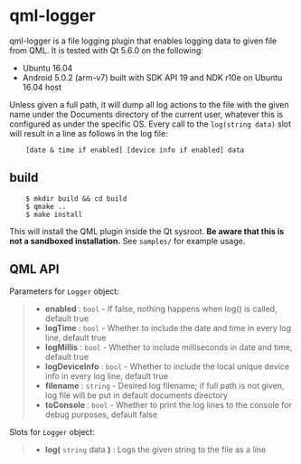 qml-logger
==========

qml-logger is a file logging plugin that enables logging data to given file from QML. It is tested with Qt 5.6.0 on the
following:

  - Ubuntu 16.04
  - Android 5.0.2 (arm-v7) built with SDK API 19 and NDK r10e on Ubuntu 16.04 host

Unless given a full path, it will dump all log actions to the file with the given name under the Documents directory
of the current user, whatever this is configured as under the specific OS. Every call to the `log(string data)` slot
will result in a line as follows in the log file:

```
    [date & time if enabled] [device info if enabled] data
```

build
-----

```
    $ mkdir build && cd build
    $ qmake ..
    $ make install
```

This will install the QML plugin inside the Qt sysroot. **Be aware that this is not a sandboxed installation.** See `samples/` for example usage.

QML API
-------

Parameters for `Logger` object:

>  - **enabled** :            `bool` - If false, nothing happens when log() is called, default true
>  - **logTime** :            `bool` - Whether to include the date and time in every log line, default true
>  - **logMillis** :          `bool` - Whether to include milliseconds in date and time, default true
>  - **logDeviceInfo** :      `bool` - Whether to include the local unique device info in every log line, default true
>  - **filename** :           `string` - Desired log filename; if full path is not given, log file will be put in default documents directory
>  - **toConsole** :          `bool` - Whether to print the log lines to the console for debug purposes, default false

Slots for `Logger` object:

>  - **log(** `string` data **)** :        Logs the given string to the file as a line
